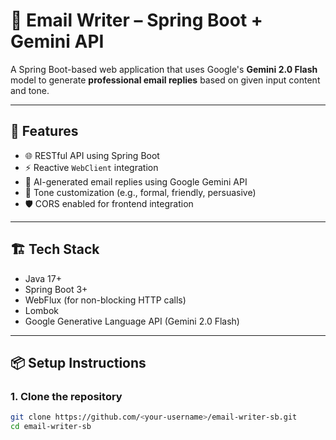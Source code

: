 # 📧 Email Writer – Spring Boot + Gemini API

A Spring Boot-based web application that uses Google's **Gemini 2.0 Flash** model to generate **professional email replies** based on given input content and tone.

---

## 🚀 Features

- 🌐 RESTful API using Spring Boot
- ⚡ Reactive `WebClient` integration
- 🤖 AI-generated email replies using Google Gemini API
- 🎯 Tone customization (e.g., formal, friendly, persuasive)
- 🛡️ CORS enabled for frontend integration

---

## 🏗️ Tech Stack

- Java 17+
- Spring Boot 3+
- WebFlux (for non-blocking HTTP calls)
- Lombok
- Google Generative Language API (Gemini 2.0 Flash)

---

## 📦 Setup Instructions

### 1. **Clone the repository**
```bash
git clone https://github.com/<your-username>/email-writer-sb.git
cd email-writer-sb
